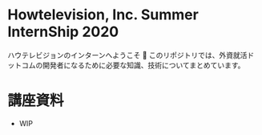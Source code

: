 # Howtelevision, Inc. Summer InternShip 2020

ハウテレビジョンのインターンへようこそ 🎉
このリポジトリでは、外資就活ドットコムの開発者になるために必要な知識、技術についてまとめています。

# 講座資料
- WIP